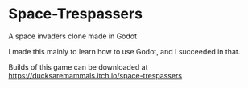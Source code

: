 # Space-Trespassers
A space invaders clone made in Godot

I made this mainly to learn how to use Godot, and I succeeded in that.

Builds of this game can be downloaded at https://ducksaremammals.itch.io/space-trespassers
